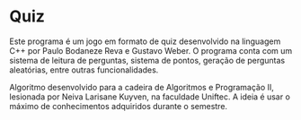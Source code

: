 # Quiz
  Este programa é um jogo em formato de quiz desenvolvido na linguagem C++ por Paulo Bodaneze Reva e Gustavo Weber. O programa conta com um sistema de leitura de perguntas, sistema de pontos, geração de perguntas aleatórias, entre outras funcionalidades.


  Algoritmo desenvolvido para a cadeira de Algoritmos e Programação II, lesionada por Neiva Larisane Kuyven, na faculdade Uniftec. A ideia é usar o máximo de conhecimentos adquiridos durante o semestre.

